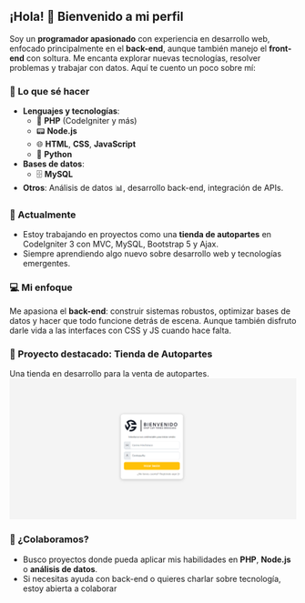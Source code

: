 ## ¡Hola! 👋 Bienvenido a mi perfil

Soy un **programador apasionado** con experiencia en desarrollo web, enfocado principalmente en el **back-end**, aunque también manejo el **front-end** con soltura. Me encanta explorar nuevas tecnologías, resolver problemas y trabajar con datos. Aquí te cuento un poco sobre mí:

### 🚀 Lo que sé hacer
- **Lenguajes y tecnologías**:  
  - 🐘 **PHP** (CodeIgniter y más)  
  - 📟 **Node.js**  
  - 🌐 **HTML**, **CSS**, **JavaScript**  
  - 🐍 **Python**  
- **Bases de datos**:  
  - 🗄️ **MySQL**  
- **Otros**: Análisis de datos 📊, desarrollo back-end, integración de APIs.

### 🌱 Actualmente
- Estoy trabajando en proyectos como una **tienda de autopartes** en CodeIgniter 3 con MVC, MySQL, Bootstrap 5 y Ajax.  
- Siempre aprendiendo algo nuevo sobre desarrollo web y tecnologías emergentes.

### 💻 Mi enfoque
Me apasiona el **back-end**: construir sistemas robustos, optimizar bases de datos y hacer que todo funcione detrás de escena. Aunque también disfruto darle vida a las interfaces con CSS y JS cuando hace falta.

### 📸 Proyecto destacado: Tienda de Autopartes
Una tienda en desarrollo para la venta de autopartes.  
![Pantalla de Login](https://raw.githubusercontent.com/DMAGUILARg/shopcar/a4b2ba1674295c4fd8f304a89097f830b1c6c371/Captura%20de%20pantalla%202025-04-09%20113414.png)

### 🤝 ¿Colaboramos?
- Busco proyectos donde pueda aplicar mis habilidades en **PHP**, **Node.js** o **análisis de datos**.  
- Si necesitas ayuda con back-end o quieres charlar sobre tecnología, estoy abierta a colaborar


